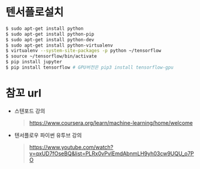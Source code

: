 # 텐서플로설치
  ```bash
  $ sudo apt-get install python
  $ sudo apt-get install python-pip
  $ sudo apt-get install python-dev
  $ sudo apt-get install python-virtualenv
  $ virtualenv --system-site-packages -p python ~/tensorflow
  $ source ~/tensorflow/bin/activate
  $ pip install jupyter
  $ pip install tensorflow # GPU버전은 pip3 install tensorflow-gpu
  ```

# 참꼬 url
- 스텐포드 강의
  > https://www.coursera.org/learn/machine-learning/home/welcome
- 텐서플로우 파이썬 유투브 강의
  > https://www.youtube.com/watch?v=qxUD7fOseBQ&list=PLRx0vPvlEmdAbnmLH9yh03cw9UQU_o7PO
